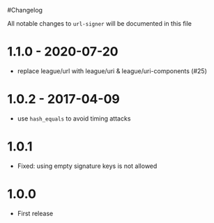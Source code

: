 #Changelog

All notable changes to `url-signer` will be documented in this file

# 1.1.0 - 2020-07-20

- replace league/url with league/uri & league/uri-components (#25)

# 1.0.2 - 2017-04-09
- use `hash_equals` to avoid timing attacks

# 1.0.1
- Fixed: using empty signature keys is not allowed

# 1.0.0
- First release
